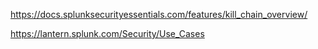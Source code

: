 https://docs.splunksecurityessentials.com/features/kill_chain_overview/

https://lantern.splunk.com/Security/Use_Cases
